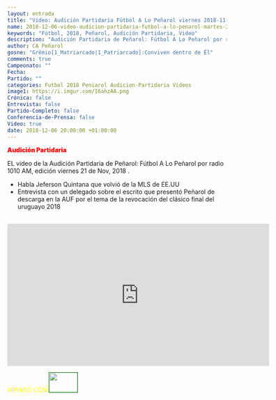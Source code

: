 ```yaml
---
layout: entrada
title: "Video: Audición Partidaria Fútbol A Lo Peñarol viernes 2018-11-21 por 1010 AM"
name: 2018-12-06-video-audicion-partidaria-futbol-a-lo-penarol-martes-2018-11-21.markdown
keywords: "Fútbol, 2018, Peñarol, Audición Partidaria, Video"
description: "Audición Partidaria de Peñarol: Fútbol A Lo Peñarol por radio 1010 AM, edición del viernes 21 de Nov. Habla Jefferson Quintana que volvió de la MLS de EE.UU"
author: CA Peñarol
gosne: "Grêmio[1_Matriarcado|1_Patriarcado]:Conviven dentro de Êl"
comments: true
Campeonato: ""
Fecha:
Partido: ""
categories: Futbol 2018 Peniarol Audicion-Partidaria Videos
image1: https://i.imgur.com/I6ahzAA.png
Crónica: false
Entrevista: false
Partido-Completo: false
Conferencia-de-Prensa: false
Video: true
date: 2018-12-06 20:00:00 +01:00:00
---
```

<!---
Campeonato: <span>{{ page.Campeonato }}</span><br>
Fecha: <span>{{ page.Fecha }}</span><br>
Encuentro: <span>{{ page.Partido }}</span><br>-->
<span style="color:red;font-weight:900">Audición Partidaria</span>

EL video de la Audición Partidaria de Peñarol: Fútbol A Lo Peñarol por radio 1010 AM, edición viernes 21 de Nov, 2018 .

 - Habla Jeferson Quintana que volvió de la MLS de EE.UU
 - Entrevista con un delegado sobre el escrito que presentó Peñarol de descarga en la AUF por el tema de la revocación del clásico final del uruguayo 2018


<br>

<iframe width="601" height="327" src="https://www.youtube.com/embed/Mxs6PzMo5vU" frameborder="0" allow="accelerometer; autoplay; encrypted-media; gyroscope; picture-in-picture" allowfullscreen></iframe>

<br>

<span style="color:yellow;">RIPIADO CON</span> <a href="http://ffmpeg.org"><img src="{{ site.url }}/images/ffmpeg.png" width="65px" height="45px" style="border:1px solid green;"></a>
